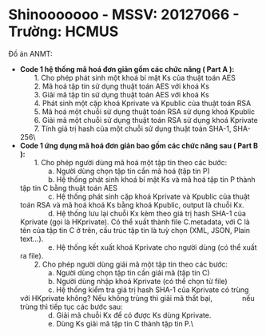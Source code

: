 # Shinooooooo - MSSV: 20127066 - Trường: HCMUS
Đồ án ANMT:
- **Code 1 hệ thống mã hoá đơn giản gồm các chức năng ( Part A ):**\
          &emsp;&emsp;1. Cho phép phát sinh một khoá bí mật Ks của thuật toán AES\
          &emsp;&emsp;2. Mã hoá tập tin sử dụng thuật toán AES với khoá Ks\
          &emsp;&emsp;3. Giải mã tập tin sử dụng thuật toán AES với khoá Ks\
          &emsp;&emsp;4. Phát sinh một cặp khoá Kprivate và Kpublic của thuật toán RSA\
          &emsp;&emsp;5. Mã hoá một chuỗi sử dụng thuật toán RSA sử dụng khoá Kpublic\
          &emsp;&emsp;6. Giải mã một chuỗi sử dụng thuật toán RSA sử dụng khoá Kprivate\
          &emsp;&emsp;7. Tính giá trị hash của một chuỗi sử dụng thuật toán SHA-1, SHA-256\
- **Code 1 ứng dụng mã hoá đơn giản bao gồm các chức năng sau ( Part B ):**\
          &emsp;&emsp;1. Cho phép người dùng mã hoá một tập tin theo các bước:\
                  &emsp;&emsp;&emsp;&emsp;a. Người dùng chọn tập tin cần mã hoá (tập tin P)\
                  &emsp;&emsp;&emsp;&emsp;b. Hệ thống phát sinh khoá bí mật Ks và mã hoá tập tin P thành tập tin C bằng thuật
                  toán AES\
                  &emsp;&emsp;&emsp;&emsp;c. Hệ thống phát sinh cặp khoá Kprivate và Kpublic của thuật toán RSA và mã hoá
                  khoá Ks bằng khoá Kpublic, output là chuỗi Kx.\
                  &emsp;&emsp;&emsp;&emsp;d. Hệ thống lưu lại chuỗi Kx kèm theo giá trị hash SHA-1 của Kprivate (gọi là
                  HKprivate). Có thể xuất thành file C.metadata, với C là tên của tập tin C ở trên, cấu
                  trúc tập tin là tuỳ chọn (XML, JSON, Plain text…).\
                  &emsp;&emsp;&emsp;&emsp;e. Hệ thống kết xuất khoá Kprivate cho người dùng (có thể xuất ra file).\
          &emsp;&emsp;2. Cho phép người dùng giải mã một tập tin theo các bước:\
                  &emsp;&emsp;&emsp;&emsp;a. Người dùng chọn tập tin cần giải mã (tập tin C)\
                  &emsp;&emsp;&emsp;&emsp;b. Người dùng nhập khoá Kprivate (có thể chọn từ file)\
                  &emsp;&emsp;&emsp;&emsp;c. Hệ thống kiểm tra giá trị hash SHA-1 của Kprivate có trùng với HKprivate không? Nếu không trùng thì giải mã thất bại, &emsp;&emsp;&emsp;&emsp;nếu trùng thì tiếp tục các bước sau:\
                  &emsp;&emsp;&emsp;&emsp;d. Giải mã chuỗi Kx để có được Ks dùng Kprivate.\
                  &emsp;&emsp;&emsp;&emsp;e. Dùng Ks giải mã tập tin C thành tập tin P.\

